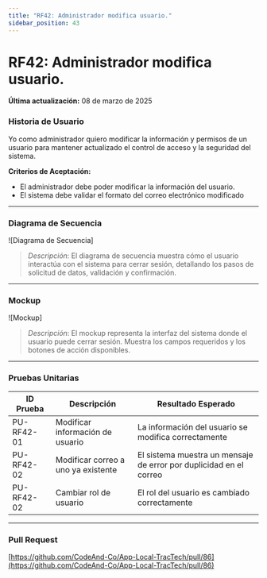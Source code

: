 ```yaml
---
title: "RF42: Administrador modifica usuario."  
sidebar_position: 43
---
```


# RF42: Administrador modifica usuario.

**Última actualización:** 08 de marzo de 2025

### Historia de Usuario

Yo como administrador quiero modificar la información y permisos de un usuario para mantener actualizado el control de acceso y la seguridad del sistema. 

  **Criterios de Aceptación:**
  - El administrador debe poder modificar la información del usuario.
  - El sistema debe validar el formato del correo electrónico modificado

---

### Diagrama de Secuencia

![Diagrama de Secuencia] 

> *Descripción*: El diagrama de secuencia muestra cómo el usuario interactúa con el sistema para cerrar sesión, detallando los pasos de solicitud de datos, validación y confirmación.

---

### Mockup

![Mockup]

> *Descripción*: El mockup representa la interfaz del sistema donde el usuario puede cerrar sesión. Muestra los campos requeridos y los botones de acción disponibles.

---

### Pruebas Unitarias 
| ID Prueba | Descripción | Resultado Esperado |
|-----------|-------------|--------------------|
|PU-RF42-01|Modificar información de usuario|La información del usuario se modifica correctamente|
|PU-RF42-02|Modificar correo a uno ya existente|El sistema muestra un mensaje de error por duplicidad en el correo|
|PU-RF42-02|Cambiar rol de usuario| El rol del usuario es cambiado correctamente|

---

### Pull Request
[https://github.com/CodeAnd-Co/App-Local-TracTech/pull/86](https://github.com/CodeAnd-Co/App-Local-TracTech/pull/86)
